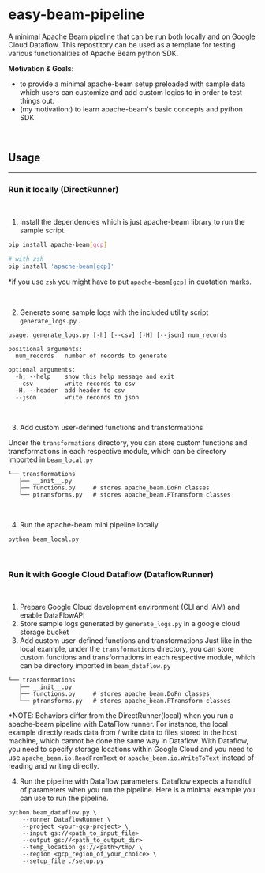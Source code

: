 # easy-beam-pipeline
A minimal Apache Beam pipeline that can be run both locally and on Google Cloud Dataflow.
This repostitory can be used as a template for testing various functionalities of Apache Beam python SDK.

**Motivation & Goals**:
- to provide a minimal apache-beam setup preloaded with sample data which users can customize and add custom logics to in order to test things out.
- (my motivation:) to learn apache-beam's basic concepts and python SDK

<br>

## Usage
---
### Run it locally (DirectRunner)

<br>

1. Install the dependencies which is just apache-beam library to run the sample script.
```bash
pip install apache-beam[gcp]

# with zsh
pip install 'apache-beam[gcp]'
```
*if you use ```zsh``` you might have to put ```apache-beam[gcp]``` in quotation marks.

<br>

2. Generate some sample logs with the included utility script ```generate_logs.py``` .
```
usage: generate_logs.py [-h] [--csv] [-H] [--json] num_records

positional arguments:
  num_records   number of records to generate

optional arguments:
  -h, --help    show this help message and exit
  --csv         write records to csv
  -H, --header  add header to csv
  --json        write records to json
```

<br>

3. Add custom user-defined functions and transformations

Under the ```transformations``` directory, you can store custom functions and transformations in each respective module, which can be directory imported in ```beam_local.py```
```
└── transformations
   ├── __init__.py
   ├── functions.py     # stores apache_beam.DoFn classes
   └── ptransforms.py   # stores apache_beam.PTransform classes
```

<br>

4. Run the apache-beam mini pipeline locally
```
python beam_local.py
```

<br>

### Run it with Google Cloud Dataflow (DataflowRunner)
<br>

1. Prepare Google Cloud development environment (CLI and IAM) and enable DataFlowAPI
2. Store sample logs generated by ```generate_logs.py``` in a google cloud storage bucket
3. Add custom user-defined functions and transformations
Just like in the local example, under the ```transformations``` directory, you can store custom functions and transformations in each respective module, which can be directory imported in ```beam_dataflow.py```
```
└── transformations
   ├── __init__.py
   ├── functions.py     # stores apache_beam.DoFn classes
   └── ptransforms.py   # stores apache_beam.PTransform classes
```

*NOTE: Behaviors differ from the DirectRunner(local) when you run a apache-beam pipeline with DataFlow runner. For instance, the local example directly reads data from / write data to files stored in the host machine, which cannot be done the same way in Dataflow. With Dataflow, you need to specify storage locations within Google Cloud and you need to use ```apache_beam.io.ReadFromText``` or ```apache_beam.io.WriteToText``` instead of reading and writing directly.

4. Run the pipeline with Dataflow parameters.
Dataflow expects a handful of parameters when you run the pipeline. Here is a minimal example you can use to run the pipeline.
```
python beam_dataflow.py \
    --runner DataflowRunner \
    --project <your-gcp-project> \
    --input gs://<path_to_input_file>
    --output gs://<path_to_output_dir>
    --temp_location gs://<path>/tmp/ \
    --region <gcp_region_of_your_choice> \
    --setup_file ./setup.py
``` 